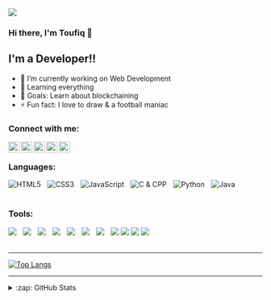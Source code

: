 ![](https://komarev.com/ghpvc/?username=Swoad-11&color=blueviolet)

### Hi there, I'm Toufiq 👋

## I'm a Developer!!

- 🔭 I’m currently working on Web Development
- 🌱 Learning everything
- 🥅 Goals: Learn about blockchaining
- ⚡ Fun fact: I love to draw & a football maniac

### Connect with me:

[<img align="left" alt="Toufiq | YouTube" width="22px" src="https://cdn.jsdelivr.net/npm/simple-icons@v6/icons/facebook.svg" />][facebook]
[<img align="left" alt="Toufiq | Twitter" width="22px" src="https://cdn.jsdelivr.net/npm/simple-icons@v6/icons/twitter.svg" />][twitter]
[<img align="left" alt="Toufiq | LinkedIn" width="22px" src="https://cdn.jsdelivr.net/npm/simple-icons@v6/icons/linkedin.svg" />][linkedin]
[<img align="left" alt="Toufiq | Instagram" width="22px" src="https://cdn.jsdelivr.net/npm/simple-icons@v6/icons/instagram.svg" />][instagram]
[<img align="left" alt="Toufiq | Discord" width="22px" src="https://cdn.jsdelivr.net/npm/simple-icons@v6/icons/discord.svg" />][discord]

<br />

### Languages:

<img align="left" alt="HTML5"  src="https://img.shields.io/badge/-CSS3-1572B6?style=flat&logo=css3&logoColor=white" style="padding-right:10px;" />
<img align="left" alt="CSS3"  src="https://img.shields.io/badge/-HTML5-E34F26?style=flat&logo=html5&logoColor=white" style="padding-right:10px;" />
<img align="left" alt="JavaScript"  src="https://img.shields.io/badge/-JavaScript-eed718?style=flat&logo=javascript&logoColor=ffffff" style="padding-right:10px;" />
<img align="left" alt="C & CPP"  src="https://img.shields.io/badge/-C%20&%20C++-659ad2?style=flat&logo=c%2B%2B&logoColor=ffffff" style="padding-right:10px;" />
<img align="left" alt="Python"  src="https://img.shields.io/badge/-Python-black?style=flat&logo=python&logoColor=white" style="padding-right:10px;" />
<img align="left" alt="Java"  src="http://img.shields.io/badge/-Java-F89820?style=flat&logo=java&logoColor=white" style="padding-right:10px;" />

<br />
<br />

### Tools:

<img src="https://img.shields.io/badge/-Tailwind%20CSS-00CED1?style=flat&logo=tailwindcss&logoColor=white" style="padding-right:10px;" align="left">
<img src="https://img.shields.io/badge/-Bootstrap-563D7C?style=flat&logo=bootstrap&logoColor=white" style="padding-right:10px;" align="left">
<img src="https://img.shields.io/badge/-React-000000?style=flat&logo=react&logoColor=00c8ff" style="padding-right:10px;" align="left">
<img src="https://img.shields.io/badge/-MongoDB-4DB33D?style=flat&logo=mongodb&logoColor=FFFFFF" style="padding-right:10px;" align="left">
<img src="https://img.shields.io/badge/-Node.js-3C873A?style=flat&logo=Node.js&logoColor=white" style="padding-right:10px;" align="left">
<img src="https://img.shields.io/badge/-Firebase-FFA611?style=flat&logo=firebase&logoColor=FFFFFF" style="padding-right:10px;" align="left">
<img src="http://img.shields.io/badge/-Git-F1502F?style=flat&logo=git&logoColor=FFFFFF">
<img src="http://img.shields.io/badge/-Github-000000?style=flat&logo=github&logoColor=FFFFFF">
<img src="http://img.shields.io/badge/-VS%20Code-007ACC?style=flat&logo=visual%20studio%20code&logoColor=white">
<img src="http://img.shields.io/badge/-Heroku-430098?style=flat&logo=heroku&logoColor=white">
<img src="https://img.shields.io/badge/-Illustrator-FF8C00?style=flat&logo=adobeillustrator&logoColor=800000" style="padding-right:10px;" align="left">

<br />
<br />

---

[![Top Langs](https://github-readme-stats.vercel.app/api/top-langs/?username=anuraghazra&layout=compact)](https://github.com/Swoad-11/github-readme-stats)

---

<details>
  <summary>:zap: GitHub Stats</summary>

  <img align="left" alt="Toufiq's GitHub Stats" src="https://github-readme-stats.vercel.app/api?username=Swoad-11&show_icons=true&theme=tokyonight"/>

</details>

[twitter]: https://twitter.com/T11Swoad
[facebook]: https://www.facebook.com/ToufiqIslam11Swoad/
[instagram]: https://www.instagram.com/___swoad.11/
[linkedin]: https://www.linkedin.com/in/tis/
[discord]: https://discord.com/channels/Swoad#7546
